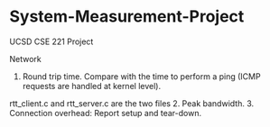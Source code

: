 System-Measurement-Project
==========================

UCSD CSE 221 Project

Network

1. Round trip time. Compare with the time to perform a ping (ICMP requests are handled at kernel level).

  rtt_client.c and rtt_server.c are the two files
2. Peak bandwidth.
3. Connection overhead: Report setup and tear-down.
